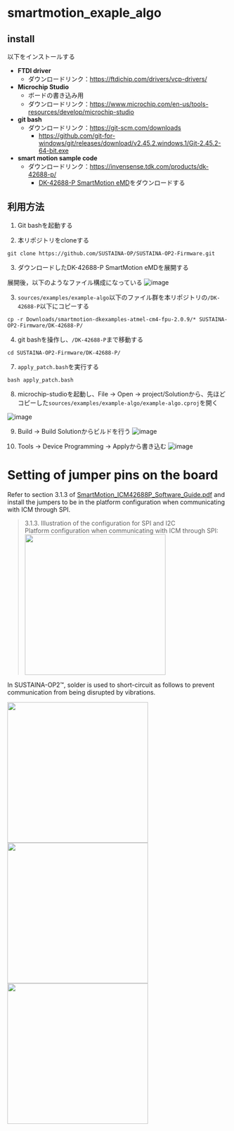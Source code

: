# smartmotion_exaple_algo

## install

以下をインストールする

- **FTDI driver**
    - ダウンロードリンク：https://ftdichip.com/drivers/vcp-drivers/
- **Microchip Studio**
    - ボードの書き込み用
    - ダウンロードリンク：https://www.microchip.com/en-us/tools-resources/develop/microchip-studio
- **git bash**
    - ダウンロードリンク：https://git-scm.com/downloads
      - https://github.com/git-for-windows/git/releases/download/v2.45.2.windows.1/Git-2.45.2-64-bit.exe
- **smart motion sample code**
    - ダウンロードリンク：https://invensense.tdk.com/products/dk-42688-p/
        - [DK-42688-P SmartMotion eMD](https://invensense.tdk.com/developers/download/dk-42688-p-smartmotion-emd-2-0-3/?wpdmdl=38397)をダウンロードする

## 利用方法

1. Git bashを起動する

2. 本リポジトリをcloneする
```
git clone https://github.com/SUSTAINA-OP/SUSTAINA-OP2-Firmware.git
```
3. ダウンロードしたDK-42688-P SmartMotion eMDを展開する

  展開後，以下のようなファイル構成になっている
  ![image](https://github.com/SUSTAINA-OP/SUSTAINA-OP2-Firmware/assets/53966346/70850185-8ef4-4afa-8214-9640c5c512a8)

3. `sources/examples/example-algo`以下のファイル群を本リポジトリの`/DK-42688-P`以下にコピーする
```
cp -r Downloads/smartmotion-dkexamples-atmel-cm4-fpu-2.0.9/* SUSTAINA-OP2-Firmware/DK-42688-P/
```

4. git bashを操作し、`/DK-42688-P`まで移動する
```
cd SUSTAINA-OP2-Firmware/DK-42688-P/
```
7. `apply_patch.bash`を実行する
```
bash apply_patch.bash
```
8. microchip-studioを起動し、File -> Open -> project/Solutionから、先ほどコピーした`sources/examples/example-algo/example-algo.cproj`を開く

![image](https://github.com/SUSTAINA-OP/SUSTAINA-OP2-Firmware/assets/53361179/0593d849-9f44-45db-a394-ea8430699dff)

9. Build -> Build Solutionからビルドを行う
![image](https://github.com/SUSTAINA-OP/SUSTAINA-OP2-Firmware/assets/53361179/c2f9bde5-16ff-43d7-8df1-b146fa21027f)

10. Tools -> Device Programming -> Applyから書き込む
![image](https://github.com/SUSTAINA-OP/SUSTAINA-OP2-Firmware/assets/53361179/ec3f219e-8db8-41e4-98e7-7e61c7c76af0)






# Setting of jumper pins on the board

Refer to section 3.1.3 of [SmartMotion_ICM42688P_Software_Guide.pdf](https://invensense.tdk.com/wp-content/uploads/2020/05/SmartMotion_ICM42688P_Software_Guide.pdf) and install the jumpers to be in the platform configuration when communicating with ICM through SPI.

> 3.1.3. Illustration of the configuration for SPI and I2C <br>
> Platform configuration when communicating with ICM through SPI: <br>
> <img src="https://github.com/SUSTAINA-OP/SUSTAINA-OP2-Firmware/assets/53966390/e629ce14-9455-4f89-a479-35e42c1d39ed" width="320px">

In SUSTAINA-OP2&trade;, solder is used to short-circuit as follows to prevent communication from being disrupted by vibrations.

<img src="https://github.com/SUSTAINA-OP/SUSTAINA-OP2-Firmware/assets/53966390/6ea3fcf4-6370-4871-98a5-26017b1bbd32" width="320px">
<img src="https://github.com/SUSTAINA-OP/SUSTAINA-OP2-Firmware/assets/53966390/b5d7650c-390e-45f6-8f39-34996e999aac" width="320px">
<img src="https://github.com/SUSTAINA-OP/SUSTAINA-OP2-Firmware/assets/53966390/e030bbc9-09a2-4851-8d67-acee906f8360" width="320px">
